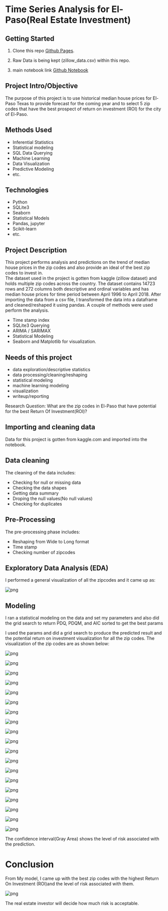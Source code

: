 ﻿# Time Series Analysis for El-Paso(Real Estate Investment)


## Getting Started

1. Clone this repo [Github Pages](https://github.com/Dantarshi/dsc-mod-4-project-online-ds-ft-100719).

2. Raw Data is being kept (zillow_data.csv) within this repo.

3. main notebook link [Github Notebook](https://github.com/Dantarshi/dsc-mod-4-project-online-ds-ft-100719/blob/master/Time%20Series%20Analysis%20for%20El-Paso.ipynb)


## Project Intro/Objective
The purpose of this project is to use historical median house prices for El-Paso Texas to provide forecast for the coming year and to select 5 zip codes that have the best prospect of return on investment (ROI) for the city of El-Paso.

## Methods Used
* Inferential Statistics
* Statistical modeling
* SQL Data Querying 
* Machine Learning
* Data Visualization
* Predictive Modeling
* etc.

## Technologies 
* Python
* SQLite3
* Seaborn
* Statistical Models
* Pandas, jupyter
* Scikit-learn
* etc. 

## Project Description
This project performs analysis and predictions on the trend of median house prices in the zip codes and also provide an ideal of the best zip codes to invest in.   
The dataset used in the project is gotten from kaggle (zillow dataset) and holds multiple zip codes across the country.
The dataset contains 14723 rows and 272 columns both descriptive and ordinal variables and has median house prices for time period between April 1996 to April 2018.
After importing the data from a csv file, I transformed the data into a dataframe and cleaned/reshaped it using pandas. A couple of methods were used perform the analysis. 
* Time stamp index
* SQLite3 Querying
* ARIMA / SARIMAX
* Statistical Modeling
* Seaborn and Matplotlib for visualization.
            
## Needs of this project

- data exploration/descriptive statistics
- data processing/cleaning/reshaping
- statistical modeling
- machine learning modeling
- visualization
- writeup/reporting


Research Question: What are the zip codes in El-Paso that have potential for the best Return Of Investment(ROI)? 

## Importing and cleaning data

Data for this project is gotten from kaggle.com and imported into the notebook.


## Data cleaning

The cleaning of the data includes:
* Checking for null or missing data
* Checking the data shapes
* Getting data summary
* Droping the null values(No null values)
* Checking for duplicates



## Pre-Processing
The pre-processing phase includes:
* Reshaping from Wide to Long format
* Time stamp
* Checking number of zipcodes


## Exploratory Data Analysis (EDA)

I performed a general visualization of all the zipcodes and it came up as:


![png](output_19_1.png)

## Modeling

I ran a statistical modeling on the data and set my parameters and also did the grid search to return PDQ, PDQM, and AIC sorted to get the best params

I used the params and did a grid search to produce the predicted result and the potential return on investment visualization for all the zip codes. 
The visualization of the zip codes are as shown below:

![png](output_56_3.png)

![png](output_56_7.png)

![png](output_56_11.png)

![png](output_56_15.png)

![png](output_56_19.png)

![png](output_56_23.png)

![png](output_56_27.png)

![png](output_56_31.png)

![png](output_56_35.png)

![png](output_56_39.png)

![png](output_56_43.png)

![png](output_56_47.png)

![png](output_56_51.png)

![png](output_56_55.png)

![png](output_56_59.png)

![png](output_56_63.png)

![png](output_56_67.png)

![png](output_56_71.png)

![png](output_56_75.png)


The confidence interval(Gray Area) shows the level of risk associated with the prediction.

# Conclusion

From My model, I came up with the best zip codes with the highest Return On Investment (ROI)and the level of risk associated with them.

![png](output_57_1.png)

The real estate investor will decide how much risk is acceptable.